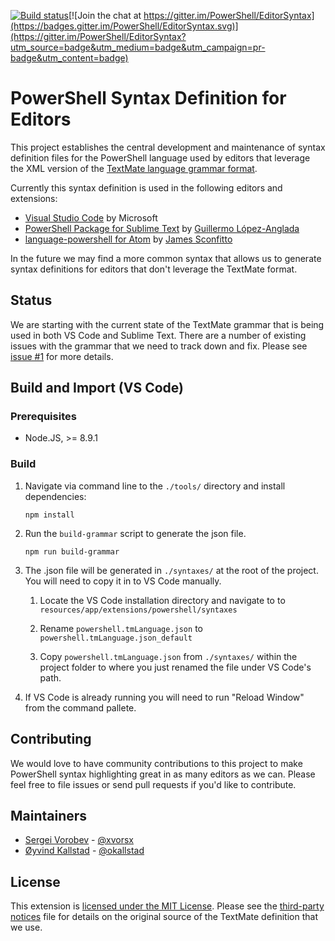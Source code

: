 [![Build status](https://ci.appveyor.com/api/projects/status/github/powershell/editorsyntax?branch=master&svg=true)](https://ci.appveyor.com/project/powershell/editorsyntax/branch/master)[![Join the chat at https://gitter.im/PowerShell/EditorSyntax](https://badges.gitter.im/PowerShell/EditorSyntax.svg)](https://gitter.im/PowerShell/EditorSyntax?utm_source=badge&utm_medium=badge&utm_campaign=pr-badge&utm_content=badge)

# PowerShell Syntax Definition for Editors

This project establishes the central development and maintenance of syntax definition
files for the PowerShell language used by editors that leverage the XML version of the
[TextMate language grammar format](http://manual.macromates.com/en/language_grammars).

Currently this syntax definition is used in the following editors and extensions:

- [Visual Studio Code](https://github.com/Microsoft/vscode) by Microsoft
- [PowerShell Package for Sublime Text](https://github.com/SublimeText/PowerShell) by [Guillermo López-Anglada](https://github.com/guillermooo)
- [language-powershell for Atom](https://github.com/jugglingnutcase/language-powershell) by [James Sconfitto](https://github.com/jugglingnutcase/)

In the future we may find a more common syntax that allows us to generate syntax
definitions for editors that don't leverage the TextMate format.

## Status

We are starting with the current state of the TextMate grammar that is being used in
both VS Code and Sublime Text.  There are a number of existing issues with the grammar
that we need to track down and fix.  Please see [issue #1](https://github.com/PowerShell/EditorSyntax/issues/1)
for more details.

## Build and Import (VS Code)

### Prerequisites

- Node.JS, >= 8.9.1

### Build

1. Navigate via command line to the `./tools/` directory and install dependencies:

    ```
    npm install
    ```

2. Run the `build-grammar` script to generate the json file.

    ```
    npm run build-grammar
    ```

3. The .json file will be generated in `./syntaxes/` at the root of the project. You will need to copy it in to VS Code manually.

    1. Locate the VS Code installation directory and navigate to to `resources/app/extensions/powershell/syntaxes`

    2. Rename `powershell.tmLanguage.json` to `powershell.tmLanguage.json_default`

    3. Copy `powershell.tmLanguage.json` from `./syntaxes/` within the project folder to where you just renamed the file under VS Code's path.

4. If VS Code is already running you will need to run "Reload Window" from the command pallete.

## Contributing

We would love to have community contributions to this project to make PowerShell syntax
highlighting great in as many editors as we can.  Please feel free to file issues or
send pull requests if you'd like to contribute.

## Maintainers

- [Sergei Vorobev](https://github.com/vors) - [@xvorsx](https://twitter.com/xvorsx)
- [Øyvind Kallstad](https://github.com/gravejester) - [@okallstad](https://twitter.com/okallstad)

## License

This extension is [licensed under the MIT License](LICENSE).  Please see the
[third-party notices](Third%20Party%20Notices.txt) file for details on the original
source of the TextMate definition that we use.

